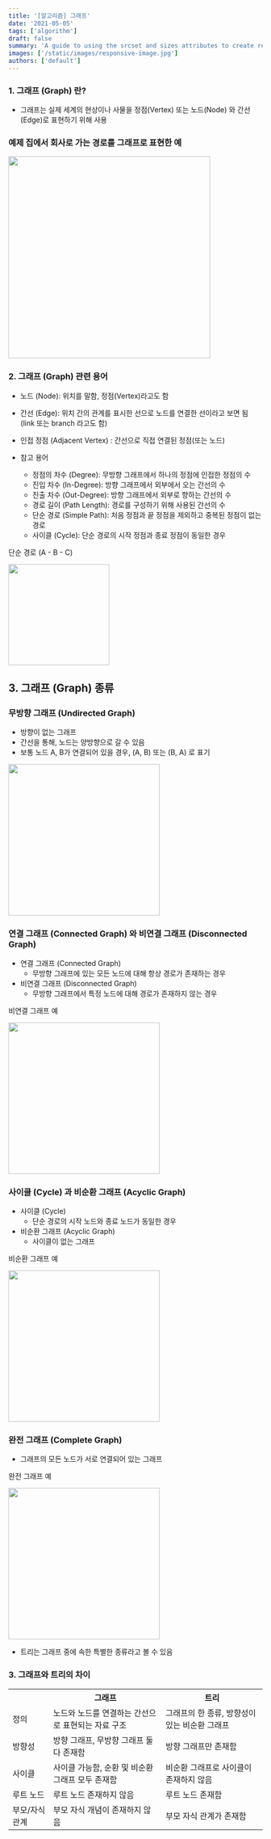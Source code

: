 ```yaml
---
title: '[알고리즘] 그래프'
date: '2021-05-05'
tags: ['algorithm']
draft: false
summary: 'A guide to using the srcset and sizes attributes to create responsive images'
images: ['/static/images/responsive-image.jpg']
authors: ['default']
---
```


### 1. 그래프 (Graph) 란?

- 그래프는 실제 세계의 현상이나 사물을 정점(Vertex) 또는 노드(Node) 와 간선(Edge)로 표현하기 위해 사용

### 예제 집에서 회사로 가는 경로를 그래프로 표현한 예

<img src="https://www.fun-coding.org/00_Images/graph.png" width="400"/>

### 2. 그래프 (Graph) 관련 용어

- 노드 (Node): 위치를 말함, 정점(Vertex)라고도 함
- 간선 (Edge): 위치 간의 관계를 표시한 선으로 노드를 연결한 선이라고 보면 됨 (link 또는 branch 라고도 함)
- 인접 정점 (Adjacent Vertex) : 간선으로 직접 연결된 정점(또는 노드)

- 참고 용어
  - 정점의 차수 (Degree): 무방향 그래프에서 하나의 정점에 인접한 정점의 수
  - 진입 차수 (In-Degree): 방향 그래프에서 외부에서 오는 간선의 수
  - 진출 차수 (Out-Degree): 방향 그래프에서 외부로 향하는 간선의 수
  - 경로 길이 (Path Length): 경로를 구성하기 위해 사용된 간선의 수
  - 단순 경로 (Simple Path): 처음 정점과 끝 정점을 제외하고 중복된 정점이 없는 경로
  - 사이클 (Cycle): 단순 경로의 시작 정점과 종료 정점이 동일한 경우

단순 경로 (A - B - C)

<img src="https://www.fun-coding.org/00_Images/simplepath.png" width="200"/>

## 3. 그래프 (Graph) 종류

### 무방향 그래프 (Undirected Graph)

- 방향이 없는 그래프
- 간선을 통해, 노드는 양방향으로 갈 수 있음
- 보통 노드 A, B가 연결되어 있을 경우, (A, B) 또는 (B, A) 로 표기

<img src="https://www.fun-coding.org/00_Images/undirectedgraph.png" width="300"/>  

### 연결 그래프 (Connected Graph) 와 비연결 그래프 (Disconnected Graph)

- 연결 그래프 (Connected Graph)
  - 무방향 그래프에 있는 모든 노드에 대해 항상 경로가 존재하는 경우
- 비연결 그래프 (Disconnected Graph)
  - 무방향 그래프에서 특정 노드에 대해 경로가 존재하지 않는 경우

비연결 그래프 예

<img src="https://www.fun-coding.org/00_Images/disconnectedgraph.png" width="300"/>  

### 사이클 (Cycle) 과 비순환 그래프 (Acyclic Graph)

- 사이클 (Cycle)
  - 단순 경로의 시작 노드와 종료 노드가 동일한 경우
- 비순환 그래프 (Acyclic Graph)
  - 사이클이 없는 그래프

비순환 그래프 예

<img src="https://www.fun-coding.org/00_Images/acyclicgraph.png" width="300"/>  

### 완전 그래프 (Complete Graph)

- 그래프의 모든 노드가 서로 연결되어 있는 그래프

완전 그래프 예

<img src="https://www.fun-coding.org/00_Images/completegraph.png" width="300"/>  

- 트리는 그래프 중에 속한 특별한 종류라고 볼 수 있음

### 3. 그래프와 트리의 차이

<table>
  <tr>
    <th></th>
    <th>그래프</th>
    <th>트리</th>
  </tr>
  <tr>
    <td>정의</td>
    <td>노드와 노드를 연결하는 간선으로 표현되는 자료 구조</td>
    <td>그래프의 한 종류, 방향성이 있는 비순환 그래프</td>
  </tr>
  <tr>
    <td>방향성</td>
    <td>방향 그래프, 무방향 그래프 둘다 존재함</td>
    <td>방향 그래프만 존재함</td>
  </tr>
  <tr>
    <td>사이클</td>
    <td>사이클 가능함, 순환 및 비순환 그래프 모두 존재함</td>
    <td>비순환 그래프로 사이클이 존재하지 않음</td>
  </tr>
  <tr>
    <td >루트 노드</td>
    <td>루트 노드 존재하지 않음</td>
    <td>루트 노드 존재함</td>
  </tr>
  <tr>
    <td>부모/자식 관계</td>
    <td>부모 자식 개념이 존재하지 않음</td>
    <td>부모 자식 관계가 존재함</td>
  </tr>
</table>
